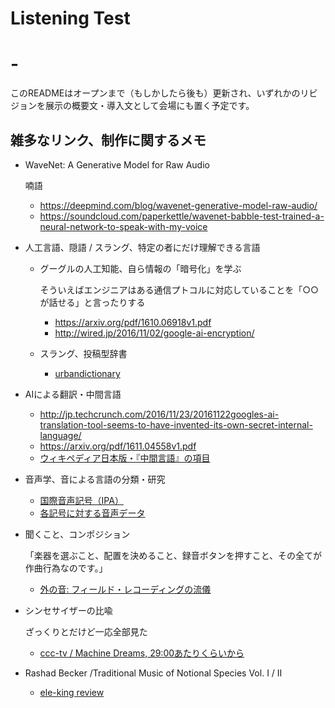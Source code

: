 Listening Test
============

# -

このREADMEはオープンまで（もしかしたら後も）更新され、いずれかのリビジョンを展示の概要文・導入文として会場にも置く予定です。


## 雑多なリンク、制作に関するメモ

- WaveNet: A Generative Model for Raw Audio

  喃語

  - https://deepmind.com/blog/wavenet-generative-model-raw-audio/
  - https://soundcloud.com/paperkettle/wavenet-babble-test-trained-a-neural-network-to-speak-with-my-voice


- 人工言語、隠語 / スラング、特定の者にだけ理解できる言語
  - グーグルの人工知能、自ら情報の「暗号化」を学ぶ

    そういえばエンジニアはある通信プトコルに対応していることを「○○が話せる」と言ったりする

    - https://arxiv.org/pdf/1610.06918v1.pdf
    - http://wired.jp/2016/11/02/google-ai-encryption/
  - スラング、投稿型辞書
    - [urbandictionary](http://www.urbandictionary.com/)


- AIによる翻訳・中間言語
  - http://jp.techcrunch.com/2016/11/23/20161122googles-ai-translation-tool-seems-to-have-invented-its-own-secret-internal-language/
  - https://arxiv.org/pdf/1611.04558v1.pdf
  - [ウィキペディア日本版・『中間言語』の項目](https://ja.wikipedia.org/wiki/%E4%B8%AD%E9%96%93%E8%A8%80%E8%AA%9E)


- 音声学、音による言語の分類・研究
  - [国際音声記号（IPA）](https://ja.wikipedia.org/wiki/%E5%9B%BD%E9%9A%9B%E9%9F%B3%E5%A3%B0%E8%A8%98%E5%8F%B7)
  - [各記号に対する音声データ](http://coelang.tufs.ac.jp/ipa/index.php)


- 聞くこと、コンポジション

  「楽器を選ぶこと、配置を決めること、録音ボタンを押すこと、その全てが作曲行為なのです。」

  - [外の音: フィールド・レコーディングの流儀](https://www.ableton.com/ja/blog/art-of-field-recording/)

- シンセサイザーの比喩

  ざっくりとだけど一応全部見た

  - [ccc-tv / Machine Dreams, 29:00あたりくらいから](https://media.ccc.de/v/33c3-8369-machine_dreams)


- Rashad Becker /Traditional Music of Notional Species Vol. I / II
  - [ele-king review](http://www.ele-king.net/review/album/005497/)
